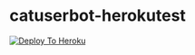 # catuserbot-herokutest

[![Deploy To Heroku](https://www.herokucdn.com/deploy/button.svg)](https://heroku.com/deploy?template=https://github.com/sandy1709/catuserbot-herokutest)

